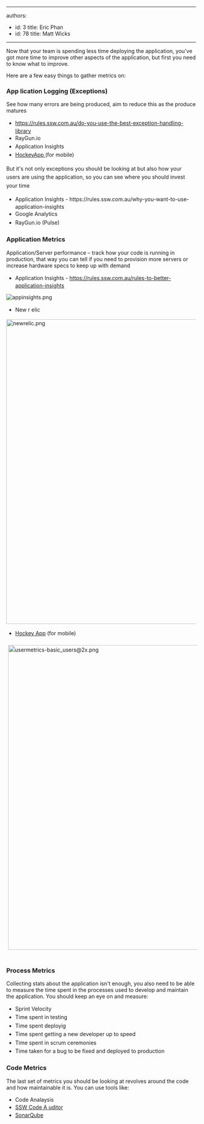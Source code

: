 

---
authors:
  - id: 3
    title: Eric Phan
  - id: 78
    title: Matt Wicks
---




<span class='intro'> <p class="p1">Now that your team is spending less time deploying the application, you’ve got more time to improve other aspects of the application, but first you need to know what to improve.&#160; <br></p><p class="p1">Here are a few easy things to gather metrics on&#58;</p> </span>

<p></p><h3 class="ssw15-rteElement-H3">App lication Logging (Exceptions)</h3><p class="ssw15-rteElement-P">See how many errors are being produced, aim to reduce this as the produce matures</p><p></p><ul><li><a href="/_layouts/15/FIXUPREDIRECT.ASPX?WebId=3dfc0e07-e23a-4cbb-aac2-e778b71166a2&amp;TermSetId=07da3ddf-0924-4cd2-a6d4-a4809ae20160&amp;TermId=8c5a1235-d169-4164-92a1-08812c26fc22" style="line-height&#58;1.6;"><span class="s3"> https&#58;//rules.ssw.com.au/do-you-use-the-best-exception-handling-library</span></a><br></li><li><span style="line-height&#58;1.6;">RayGun.io</span><br></li><li><span style="line-height&#58;1.6;">Application Insights </span><br></li><li><span style="line-height&#58;1.6;"><a href="https&#58;//www.hockeyapp.net/">HockeyApp </a>(for mobile)</span></li></ul><p></p><p><span style="line-height&#58;1.6;">But it's not only exceptions you should be looking at but also how your users are using the application, so you can&#160;see where you should invest your time</span></p><ul><li><span style="line-height&#58;1.6;">Application Insights - https&#58;//rules.ssw.com.au/why-you-want-to-use-application-insights</span><br></li><li><span style="line-height&#58;1.6;">Google Analytics</span><br></li><li><span style="line-height&#58;1.6;">RayGun.io (Pulse)</span></li></ul><p></p><h3 class="ssw15-rteElement-H3">Application Metrics</h3><p>Application/Server performance – track how your code is running in production, that way you can tell if you need to provision more servers or increase hardware specs to keep up with demand</p><p></p><ul><li><span style="line-height&#58;1.6;">A</span><span style="line-height&#58;1.6;">pplic</span><span style="line-height&#58;1.6;">ation Insights - </span><span class="s6" style="line-height&#58;1.6;"><a href="/_layouts/15/FIXUPREDIRECT.ASPX?WebId=3dfc0e07-e23a-4cbb-aac2-e778b71166a2&amp;TermSetId=07da3ddf-0924-4cd2-a6d4-a4809ae20160&amp;TermId=6e9c1f28-fb3e-4a99-bcdf-363378e5da34">https&#58;//rules.ssw.com.au/rules-to-better-application-insights</a></span><br></li></ul><span class="s6"><dl class="image"><dt> <img src="/PublishingImages/appinsights.png" alt="appinsights.png" /> </dt></dl></span><p></p><p></p><ul><li><span style="line-height&#58;1.6;"> New r</span><span style="line-height&#58;1.6;"> </span><span style="line-height&#58;1.6;">elic</span><br></li></ul><dl class="image"><dt> <img src="/PublishingImages/newrelic.png" alt="newrelic.png" style="width&#58;808px;" /> </dt></dl><p></p><ul><li><span style="line-height&#58;1.6;"><a href="https&#58;//www.hockeyapp.net/">Hockey App</a> (for mobile)</span><br></li></ul><p><span style="line-height&#58;1.6;background-color&#58;initial;"><img src="/SiteAssets/what-metrics-to-collect-stage-3/usermetrics-basic_users@2x.png" alt="usermetrics-basic_users@2x.png" style="margin&#58;5px;width&#58;808px;" /> </span>&#160;</p><h3 class="ssw15-rteElement-H3">Process Metrics</h3><p>Collecting stats about the application isn't enough, you also need to be able to measure the time spent in the processes used to develop and maintain the application. You should keep an eye on and measure&#58;<br></p><ul><li><span style="line-height&#58;1.6;"> Sprint Velocity</span><br></li><li><span style="line-height&#58;1.6;">Time spent in testing</span></li><li><span style="line-height&#58;1.6;">Time spent deployig</span></li><li><span style="line-height&#58;1.6;">Time spent getting a new developer up to speed</span></li><li><span style="line-height&#58;1.6;">Time spent in scrum ceremonies</span></li><li><span style="line-height&#58;1.6;">Time taken for a bug to be fixed and deployed to production</span></li></ul><h3 class="ssw15-rteElement-H3">Code Metrics <br></h3><p>The last set of metrics you should be looking at revolves around the code and how maintainable it is. You can use tools like&#58;<br></p><ul><li><span style="line-height&#58;20.8px;">Code Analaysis<br></span></li><li><span style="line-height&#58;20.8px;"><a href="http&#58;//www.codeauditor.com/">SSW Code A uditor</a></span></li><li><span style="line-height&#58;20.8px;"><a href="http&#58;//www.sonarqube.org/">SonarQube</a></span></li></ul><p></p><p></p>


